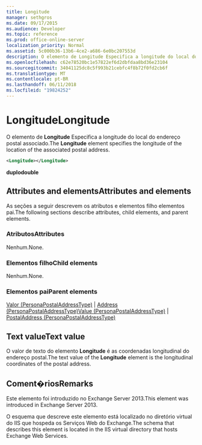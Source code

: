```yaml
---
title: Longitude
manager: sethgros
ms.date: 09/17/2015
ms.audience: Developer
ms.topic: reference
ms.prod: office-online-server
localization_priority: Normal
ms.assetid: 5c000b36-13b6-4ce2-a686-6e0bc207553d
description: O elemento de Longitude Especifica a longitude do local do endereço postal associado.
ms.openlocfilehash: c62e78520bc1e57822ef6d2dbfdaa8bd36e23104
ms.sourcegitcommit: 34041125dc8c5f993b21cebfc4f8b72f0fd2cb6f
ms.translationtype: MT
ms.contentlocale: pt-BR
ms.lasthandoff: 06/11/2018
ms.locfileid: "19824252"
---
```

# <a name="longitude"></a><span data-ttu-id="155c4-103">Longitude</span><span class="sxs-lookup"><span data-stu-id="155c4-103">Longitude</span></span>

<span data-ttu-id="155c4-104">O elemento de **Longitude** Especifica a longitude do local do endereço postal associado.</span><span class="sxs-lookup"><span data-stu-id="155c4-104">The **Longitude** element specifies the longitude of the location of the associated postal address.</span></span> 
  
```XML
<Longitude></Longitude>
```

 <span data-ttu-id="155c4-105">**duplo**</span><span class="sxs-lookup"><span data-stu-id="155c4-105">**double**</span></span>
## <a name="attributes-and-elements"></a><span data-ttu-id="155c4-106">Attributes and elements</span><span class="sxs-lookup"><span data-stu-id="155c4-106">Attributes and elements</span></span>

<span data-ttu-id="155c4-107">As seções a seguir descrevem os atributos e elementos filho elementos pai.</span><span class="sxs-lookup"><span data-stu-id="155c4-107">The following sections describe attributes, child elements, and parent elements.</span></span>
  
### <a name="attributes"></a><span data-ttu-id="155c4-108">Atributos</span><span class="sxs-lookup"><span data-stu-id="155c4-108">Attributes</span></span>

<span data-ttu-id="155c4-109">Nenhum.</span><span class="sxs-lookup"><span data-stu-id="155c4-109">None.</span></span>
  
### <a name="child-elements"></a><span data-ttu-id="155c4-110">Elementos filho</span><span class="sxs-lookup"><span data-stu-id="155c4-110">Child elements</span></span>

<span data-ttu-id="155c4-111">Nenhum.</span><span class="sxs-lookup"><span data-stu-id="155c4-111">None.</span></span>
  
### <a name="parent-elements"></a><span data-ttu-id="155c4-112">Elementos pai</span><span class="sxs-lookup"><span data-stu-id="155c4-112">Parent elements</span></span>

<span data-ttu-id="155c4-113">[Valor (PersonaPostalAddressType)](value-personapostaladdresstype.md) | [Address (PersonaPostalAddressType)](postaladdress-personapostaladdresstype.md)</span><span class="sxs-lookup"><span data-stu-id="155c4-113">[Value (PersonaPostalAddressType)](value-personapostaladdresstype.md) | [PostalAddress (PersonaPostalAddressType)](postaladdress-personapostaladdresstype.md)</span></span>
  
## <a name="text-value"></a><span data-ttu-id="155c4-114">Text value</span><span class="sxs-lookup"><span data-stu-id="155c4-114">Text value</span></span>

<span data-ttu-id="155c4-115">O valor de texto do elemento **Longitude** é as coordenadas longitudinal do endereço postal.</span><span class="sxs-lookup"><span data-stu-id="155c4-115">The text value of the **Longitude** element is the longitudinal coordinates of the postal address.</span></span> 
  
## <a name="remarks"></a><span data-ttu-id="155c4-116">Coment�rios</span><span class="sxs-lookup"><span data-stu-id="155c4-116">Remarks</span></span>

<span data-ttu-id="155c4-117">Este elemento foi introduzido no Exchange Server 2013.</span><span class="sxs-lookup"><span data-stu-id="155c4-117">This element was introduced in Exchange Server 2013.</span></span>
  
<span data-ttu-id="155c4-118">O esquema que descreve este elemento está localizado no diretório virtual do IIS que hospeda os Serviços Web do Exchange.</span><span class="sxs-lookup"><span data-stu-id="155c4-118">The schema that describes this element is located in the IIS virtual directory that hosts Exchange Web Services.</span></span>
  

